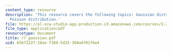 ```yaml
---
content_type: resource
description: 'This resource covers the following topics: Gaussian distribution, and
  Poisson distribution.'
file: https://ol-ocw-studio-app-production.s3.amazonaws.com/courses/2-22-design-principles-for-ocean-vehicles-13-42-spring-2005/65b7222728aef3895d25368a6f01f6e4_r7_gaussian.pdf
file_type: application/pdf
resourcetype: Document
title: r7_gaussian.pdf
uid: 65b72227-28ae-f389-5d25-368a6f01f6e4
---
```

